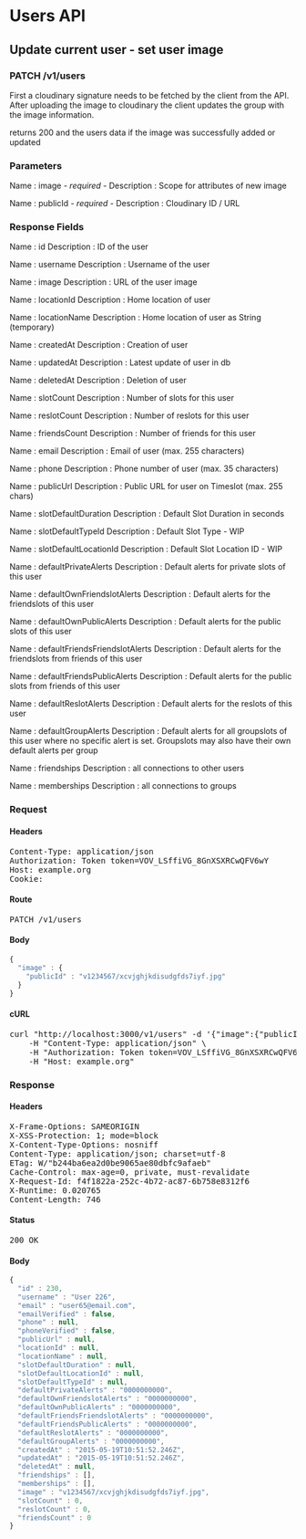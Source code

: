 # Users API

## Update current user - set user image

### PATCH /v1/users

First a cloudinary signature needs to be fetched by the client from the API. After uploading the image to cloudinary the client updates the group with the image information.

returns 200 and the users data if the image was successfully added or updated

### Parameters

Name : image *- required -*
Description : Scope for attributes of new image

Name : publicId *- required -*
Description : Cloudinary ID / URL


### Response Fields

Name : id
Description : ID of the user

Name : username
Description : Username of the user

Name : image
Description : URL of the user image

Name : locationId
Description : Home location of user

Name : locationName
Description : Home location of user as String (temporary)

Name : createdAt
Description : Creation of user

Name : updatedAt
Description : Latest update of user in db

Name : deletedAt
Description : Deletion of user

Name : slotCount
Description : Number of slots for this user

Name : reslotCount
Description : Number of reslots for this user

Name : friendsCount
Description : Number of friends for this user

Name : email
Description : Email of user (max. 255 characters)

Name : phone
Description : Phone number of user (max. 35 characters)

Name : publicUrl
Description : Public URL for user on Timeslot (max. 255 chars)

Name : slotDefaultDuration
Description : Default Slot Duration in seconds

Name : slotDefaultTypeId
Description : Default Slot Type - WIP

Name : slotDefaultLocationId
Description : Default Slot Location ID - WIP

Name : defaultPrivateAlerts
Description : Default alerts for private slots of this user

Name : defaultOwnFriendslotAlerts
Description : Default alerts for the friendslots of this user

Name : defaultOwnPublicAlerts
Description : Default alerts for the public slots of this user

Name : defaultFriendsFriendslotAlerts
Description : Default alerts for the friendslots from friends of this user

Name : defaultFriendsPublicAlerts
Description : Default alerts for the public slots from friends of this user

Name : defaultReslotAlerts
Description : Default alerts for the reslots of this user

Name : defaultGroupAlerts
Description : Default alerts for all groupslots of this user where no specific alert is set. Groupslots may also have their own default alerts per group

Name : friendships
Description : all connections to other users

Name : memberships
Description : all connections to groups

### Request

#### Headers

<pre>Content-Type: application/json
Authorization: Token token=VOV_LSffiVG_8GnXSXRCwQFV6wY
Host: example.org
Cookie: </pre>

#### Route

<pre>PATCH /v1/users</pre>

#### Body
```javascript
{
  "image" : {
    "publicId" : "v1234567/xcvjghjkdisudgfds7iyf.jpg"
  }
}
```


#### cURL

<pre class="request">curl &quot;http://localhost:3000/v1/users&quot; -d &#39;{&quot;image&quot;:{&quot;publicId&quot;:&quot;v1234567/xcvjghjkdisudgfds7iyf.jpg&quot;}}&#39; -X PATCH \
	-H &quot;Content-Type: application/json&quot; \
	-H &quot;Authorization: Token token=VOV_LSffiVG_8GnXSXRCwQFV6wY&quot; \
	-H &quot;Host: example.org&quot;</pre>

### Response

#### Headers

<pre>X-Frame-Options: SAMEORIGIN
X-XSS-Protection: 1; mode=block
X-Content-Type-Options: nosniff
Content-Type: application/json; charset=utf-8
ETag: W/&quot;b244ba6ea2d0be9065ae80dbfc9afaeb&quot;
Cache-Control: max-age=0, private, must-revalidate
X-Request-Id: f4f1822a-252c-4b72-ac87-6b758e8312f6
X-Runtime: 0.020765
Content-Length: 746</pre>

#### Status

<pre>200 OK</pre>

#### Body

```javascript
{
  "id" : 230,
  "username" : "User 226",
  "email" : "user65@email.com",
  "emailVerified" : false,
  "phone" : null,
  "phoneVerified" : false,
  "publicUrl" : null,
  "locationId" : null,
  "locationName" : null,
  "slotDefaultDuration" : null,
  "slotDefaultLocationId" : null,
  "slotDefaultTypeId" : null,
  "defaultPrivateAlerts" : "0000000000",
  "defaultOwnFriendslotAlerts" : "0000000000",
  "defaultOwnPublicAlerts" : "0000000000",
  "defaultFriendsFriendslotAlerts" : "0000000000",
  "defaultFriendsPublicAlerts" : "0000000000",
  "defaultReslotAlerts" : "0000000000",
  "defaultGroupAlerts" : "0000000000",
  "createdAt" : "2015-05-19T10:51:52.246Z",
  "updatedAt" : "2015-05-19T10:51:52.246Z",
  "deletedAt" : null,
  "friendships" : [],
  "memberships" : [],
  "image" : "v1234567/xcvjghjkdisudgfds7iyf.jpg",
  "slotCount" : 0,
  "reslotCount" : 0,
  "friendsCount" : 0
}
```
